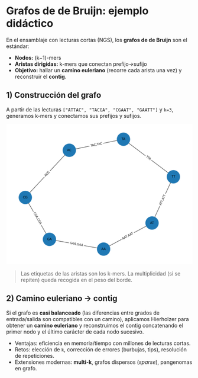 # Grafos de de Bruijn: ejemplo didáctico

En el ensamblaje con lecturas cortas (NGS), los **grafos de de Bruijn** son el estándar:
- **Nodos:** (k−1)-mers
- **Aristas dirigidas:** k-mers que conectan prefijo→sufijo
- **Objetivo:** hallar un **camino euleriano** (recorre cada arista una vez) y reconstruir el **contig**.

## 1) Construcción del grafo
A partir de las lecturas `["ATTAC", "TACGA", "CGAAT", "GAATT"]` y `k=3`, generamos k-mers y conectamos sus prefijos y sufijos.

![Grafo de de Bruijn](debruijn_graph.png)

> Las etiquetas de las aristas son los k-mers. La multiplicidad (si se repiten) queda recogida en el peso del borde.

## 2) Camino euleriano → contig
Si el grafo es **casi balanceado** (las diferencias entre grados de entrada/salida son compatibles con un camino), aplicamos Hierholzer para obtener un **camino euleriano** y reconstruimos el contig concatenando el primer nodo y el último carácter de cada nodo sucesivo.

- Ventajas: eficiencia en memoria/tiempo con millones de lecturas cortas.
- Retos: elección de `k`, corrección de errores (burbujas, tips), resolución de repeticiones.
- Extensiones modernas: **multi-k**, grafos dispersos (*sparse*), pangenomas en grafo.
